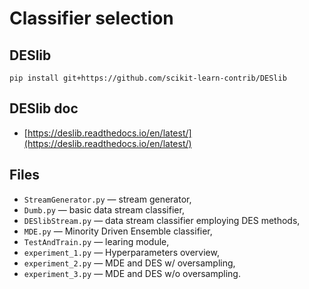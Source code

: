# Classifier selection

## DESlib

`pip install git+https://github.com/scikit-learn-contrib/DESlib`

## DESlib doc

- [https://deslib.readthedocs.io/en/latest/](https://deslib.readthedocs.io/en/latest/)

## Files

- `StreamGenerator.py` — stream generator,
- `Dumb.py`            — basic data stream classifier,
- `DESlibStream.py`    — data stream classifier employing DES methods,
- `MDE.py`             — Minority Driven Ensemble classifier,
- `TestAndTrain.py`    — learing module,
- `experiment_1.py`    — Hyperparameters overview,
- `experiment_2.py`    — MDE and DES w/ oversampling,
- `experiment_3.py`    — MDE and DES w/o oversampling.

<!--
## Uwagi
-->
<!--
1. Scorer definiowany jest bezpośrednio w klasyfikatorze, tu dla przykładu jako f1_score.
2. Metoda `fit()` klasyfikatora nie wykonuje się w przetwarzaniu ani razu, od początku wykorzystując do uczenia metodę `partial_fit()`. Pozostaje w implementacji tylko dla zaspokojenia minimum niezbędnego, aby scikit-learn traktował go jako poprawny estymator.
3. Do przetwarzania wybrano osiemnaście przykładowych strumieni syntetycznych zawierających problemy binarne o różnej trudności i różnym rodzaju dryfu koncepcji.
4. Każdy ze strumieni ma po sto tysięcy obiektów.
-->
<!--
## Przykładowy przebieg
-->
<!--
![](foo.png)
-->
